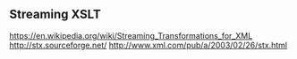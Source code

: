 
<!--
-->

Streaming XSLT
--------------

https://en.wikipedia.org/wiki/Streaming_Transformations_for_XML
http://stx.sourceforge.net/
http://www.xml.com/pub/a/2003/02/26/stx.html

<!-- vim: set autoindent expandtab sw=4 syntax=markdown: -->
